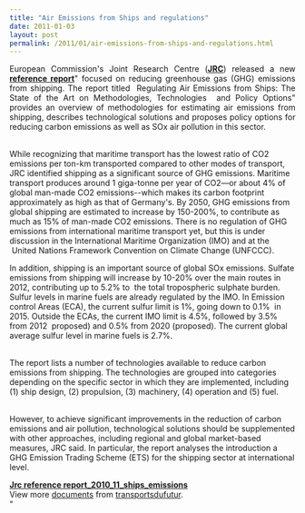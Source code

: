 ```yaml
---
title: "Air Emissions from Ships and regulations"
date: 2011-01-03
layout: post
permalink: /2011/01/air-emissions-from-ships-and-regulations.html
---
```


<p style="text-align: justify">European Commission's Joint Research Centre (<strong><a href="http://www.google.fr/url?sa=t&source=web&cd=1&ved=0CB4QFjAA&url=http%3A%2F%2Fec.europa.eu%2Fdgs%2Fjrc%2Fredirect.cfm%3Foriginal%3D%2F&ei=dtAhTYCrEcmb8QPQ8uTqBQ&usg=AFQjCNFCHPpfErhB4HARGzrPQ1c3I8pPYw&sig2=WjZCIVxSvywvSVjztrvoMA" target="_blank">JRC</a></strong>) released a new <strong><a href=""http://ec.europa.eu/dgs/jrc/downloads/jrc_reference_report_2010_11_ships_emissions.pdf"" target=""_blank"">reference report</a></strong>" focused on reducing greenhouse gas (GHG) emissions from shipping. The report titled  Regulating Air Emissions from Ships: The State of the Art on Methodologies, Technologies  and Policy Options" provides an overview of methodologies for estimating air emissions from shipping, describes technological solutions and proposes policy options for reducing carbon emissions as well as SOx air pollution in this sector.</p> <p style=""text-align: justify""><br />While recognizing that maritime transport has the lowest ratio of CO2 emissions per ton-km transported compared to other modes of transport, JRC identified shipping as a significant source of GHG emissions. Maritime transport produces around 1 giga-tonne per year of CO2—or about 4% of global man-made CO2 emissions--which makes its carbon footprint approximately as high as that of Germany's. By 2050, GHG emissions from global shipping are estimated to increase by 150-200%, to contribute as much as 15% of man-made CO2 emissions. There is no regulation of GHG emissions from international maritime transport yet, but this is under discussion in the International Maritime Organization (IMO) and at the  United Nations Framework Convention on Climate Change (UNFCCC). </p>  <!--more-->   <p style=""text-align: justify"">In addition, shipping is an important source of global SOx emissions. Sulfate emissions from shipping will increase by 10-20% over the main routes in 2012, contributing up to 5.2% to  the total tropospheric sulphate burden. Sulfur levels in marine fuels are already regulated by the IMO. In Emission control Areas (ECA), the current sulfur limit is 1%, going down to 0.1%  in 2015. Outside the ECAs, the current IMO limit is 4.5%, followed by 3.5% from 2012  proposed) and 0.5% from 2020 (proposed). The current global average sulfur level in marine fuels is 2.7%.</p> <p style=""text-align: justify""><br />The report lists a number of technologies available to reduce carbon emissions from shipping. The technologies are grouped into categories depending on the specific sector in which they are implemented, including (1) ship design, (2) propulsion, (3) machinery, (4) operation and (5) fuel.</p> <p style=""text-align: justify""><br />However, to achieve significant improvements in the reduction of carbon emissions and air pollution, technological solutions should be supplemented with other approaches, including regional and global market-based measures, JRC said. In particular, the report analyses the introduction a GHG Emission Trading Scheme (ETS) for the shipping sector at international level.</p> <div id=""__ss_6435227"" style=""width: 477px""><strong style=""margin: 12px 0 4px""><a href=""http://www.slideshare.net/transportsdufutur/jrc-reference-report201011shipsemissions"" title=""Jrc reference report_2010_11_ships_emissions"">Jrc reference report_2010_11_ships_emissions</a></strong>        <div style=""padding: 5px 0 12px"">View more <a href=""http://www.slideshare.net/"">documents</a> from <a href=""http://www.slideshare.net/transportsdufutur"">transportsdufutur</a>.</div> </div>"